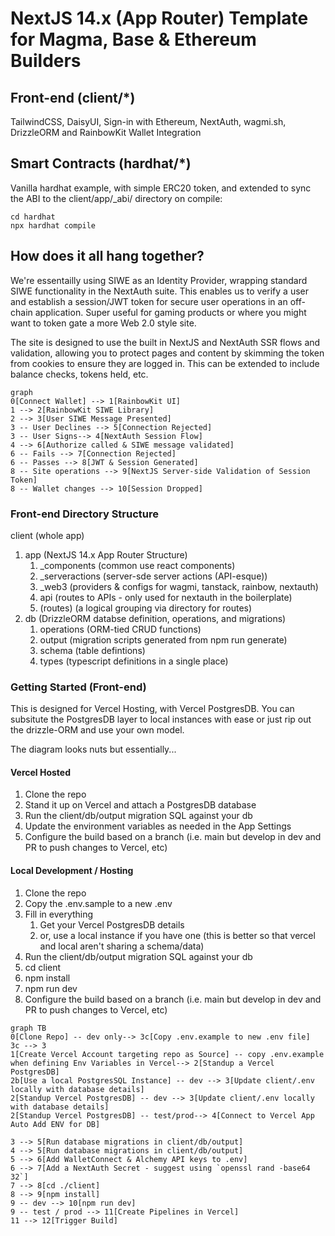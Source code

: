 # NextJS 14.x (App Router) Template for Magma, Base & Ethereum Builders

## Front-end (client/\*)

TailwindCSS, DaisyUI, Sign-in with Ethereum, NextAuth, wagmi.sh, DrizzleORM and RainbowKit Wallet Integration

## Smart Contracts (hardhat/\*)

Vanilla hardhat example, with simple ERC20 token, and extended to sync the ABI to the client/app/\_abi/ directory on compile:

```
cd hardhat
npx hardhat compile
```

## How does it all hang together?

We're essentailly using SIWE as an Identity Provider, wrapping standard SIWE
functionality in the NextAuth suite. This enables us to verify a user and
establish a session/JWT token for secure user operations in an off-chain
application. Super useful for gaming products or where you might want to token
gate a more Web 2.0 style site.

The site is designed to use the built in NextJS and NextAuth SSR flows and
validation, allowing you to protect pages and content by skimming the token from
cookies to ensure they are logged in. This can be extended to include balance
checks, tokens held, etc.

```mermaid
graph
0[Connect Wallet] --> 1[RainbowKit UI]
1 --> 2[RainbowKit SIWE Library]
2 --> 3[User SIWE Message Presented]
3 -- User Declines --> 5[Connection Rejected]
3 -- User Signs--> 4[NextAuth Session Flow]
4 --> 6[Authorize called & SIWE message validated]
6 -- Fails --> 7[Connection Rejected]
6 -- Passes --> 8[JWT & Session Generated]
8 -- Site operations --> 9[NextJS Server-side Validation of Session Token]
8 -- Wallet changes --> 10[Session Dropped]

```

### Front-end Directory Structure

client (whole app)

1. app (NextJS 14.x App Router Structure)
   1. \_components (common use react components)
   2. \_serveractions (server-sde server actions (API-esque))
   3. \_web3 (providers & configs for wagmi, tanstack, rainbow, nextauth)
   4. api (routes to APIs - only used for nextauth in the boilerplate)
   5. (routes) (a logical grouping via directory for routes)
2. db (DrizzleORM databse definition, operations, and migrations)
   1. operations (ORM-tied CRUD functions)
   2. output (migration scripts generated from npm run generate)
   3. schema (table defintions)
   4. types (typescript definitions in a single place)

### Getting Started (Front-end)

This is designed for Vercel Hosting, with Vercel PostgresDB. You can subsitute
the PostgresDB layer to local instances with ease or just rip out the
drizzle-ORM and use your own model.

The diagram looks nuts but essentially...

#### Vercel Hosted

1. Clone the repo
2. Stand it up on Vercel and attach a PostgresDB database
3. Run the client/db/output migration SQL against your db
4. Update the environment variables as needed in the App Settings
5. Configure the build based on a branch (i.e. main but develop in dev and PR to
   push changes to Vercel, etc)

#### Local Development / Hosting

1. Clone the repo
2. Copy the .env.sample to a new .env
3. Fill in everything
   1. Get your Vercel PostgresDB details
   2. or, use a local instance if you have one (this is better so that vercel
      and local aren't sharing a schema/data)
4. Run the client/db/output migration SQL against your db
5. cd client
6. npm install
7. npm run dev
8. Configure the build based on a branch (i.e. main but develop in dev and PR to
   push changes to Vercel, etc)

```mermaid
graph TB
0[Clone Repo] -- dev only--> 3c[Copy .env.example to new .env file]
3c --> 3
1[Create Vercel Account targeting repo as Source] -- copy .env.example when defining Env Variables in Vercel--> 2[Standup a Vercel PostgresDB]
2b[Use a local PostgresSQL Instance] -- dev --> 3[Update client/.env locally with database details]
2[Standup Vercel PostgresDB] -- dev --> 3[Update client/.env locally with database details]
2[Standup Vercel PostgresDB] -- test/prod--> 4[Connect to Vercel App Auto Add ENV for DB]

3 --> 5[Run database migrations in client/db/output]
4 --> 5[Run database migrations in client/db/output]
5 --> 6[Add WalletConnect & Alchemy API keys to .env]
6 --> 7[Add a NextAuth Secret - suggest using `openssl rand -base64 32`]
7 --> 8[cd ./client]
8 --> 9[npm install]
9 -- dev --> 10[npm run dev]
9 -- test / prod --> 11[Create Pipelines in Vercel]
11 --> 12[Trigger Build]
```
